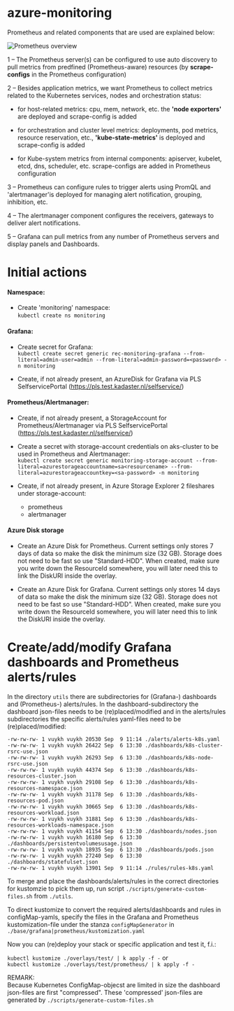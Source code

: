 # azure-monitoring

Prometheus and related components that are used are explained below:

![Prometheus overview](/prometheus_kubernetes_diagram_overview.png)


1 – The Prometheus server(s) can be configured to use auto discovery to pull metrics from predfined (Prometheus-aware) resources (by **scrape-configs** in the Prometheus configuration)  

2 – Besides application metrics, we want Prometheus to collect metrics related to the Kubernetes services, nodes and orchestration status:  

- for host-related metrics: cpu, mem, network, etc. the **'node exporters'** are deployed and scrape-config is added

- for orchestration and cluster level metrics: deployments, pod metrics, resource reservation, etc., **'kube-state-metrics'** is deployed and scrape-config is added

- for Kube-system metrics from internal components: apiserver, kubelet, etcd, dns, scheduler, etc. scrape-configs are added in Prometheus configuration  

3 – Prometheus can configure rules to trigger alerts using PromQL and 'alertmanager'is deployed for managing alert notification, grouping, inhibition, etc.  

4 – The alertmanager component configures the receivers, gateways to deliver alert notifications.  

5 – Grafana can pull metrics from any number of Prometheus servers and display panels and Dashboards.  

# Initial actions

#### Namespace:  

- Create 'monitoring' namespace:  
    ```kubectl create ns monitoring```  
#### Grafana:  

- Create secret for Grafana:  
    ```kubectl create secret generic rec-monitoring-grafana --from-literal=admin-user=admin --from-literal=admin-password=<password> -n monitoring```

- Create, if not already present, an AzureDisk for Grafana via PLS SelfservicePortal (https://pls.test.kadaster.nl/selfservice/)  

#### Prometheus/Alertmanager:  

- Create, if not already present, a StorageAccount for Prometheus/Alertmanager via PLS SelfservicePortal (https://pls.test.kadaster.nl/selfservice/)  
 
- Create a secret with storage-account credentials on aks-cluster to be used in Prometheus and Alertmanager:  
        ```kubectl create secret generic monitoring-storage-account --from-literal=azurestorageaccountname=sa<resourcename> --from-literal=azurestorageaccountkey=<sa-password> -n monitoring```

- Create, if not already present, in Azure Storage Explorer 2 fileshares under storage-account:
    - prometheus  
    - alertmanager

#### Azure Disk storage

- Create an Azure Disk for Prometheus. Current settings only stores 7 days of data so make the disk the minimum size (32 GB). Storage does not need to be fast so use "Standard-HDD".
  When created, make sure you write down the ResourceId somewhere, you will later need this to link the DiskURI inside the overlay.

- Create an Azure Disk for Grafana. Current settings only stores 14 days of data so make the disk the minimum size (32 GB). Storage does not need to be fast so use "Standard-HDD".
  When created, make sure you write down the ResourceId somewhere, you will later need this to link the DiskURI inside the overlay.

# Create/add/modify Grafana dashboards and Prometheus alerts/rules

In the directory ```utils``` there are subdirectories for (Grafana-) dashboards and (Prometheus-) alerts/rules.  In the dashboard-subdirectory the dashboard json-files needs to be (re)placed/modified and in the alerts/rules subdirectories the specific alerts/rules yaml-files need to be (re)placed/modified:  
```
-rw-rw-rw- 1 vuykh vuykh 20530 Sep  9 11:14 ./alerts/alerts-k8s.yaml
-rw-rw-rw- 1 vuykh vuykh 26422 Sep  6 13:30 ./dashboards/k8s-cluster-rsrc-use.json
-rw-rw-rw- 1 vuykh vuykh 26293 Sep  6 13:30 ./dashboards/k8s-node-rsrc-use.json
-rw-rw-rw- 1 vuykh vuykh 44374 Sep  6 13:30 ./dashboards/k8s-resources-cluster.json
-rw-rw-rw- 1 vuykh vuykh 29108 Sep  6 13:30 ./dashboards/k8s-resources-namespace.json
-rw-rw-rw- 1 vuykh vuykh 31178 Sep  6 13:30 ./dashboards/k8s-resources-pod.json
-rw-rw-rw- 1 vuykh vuykh 30665 Sep  6 13:30 ./dashboards/k8s-resources-workload.json
-rw-rw-rw- 1 vuykh vuykh 31881 Sep  6 13:30 ./dashboards/k8s-resources-workloads-namespace.json
-rw-rw-rw- 1 vuykh vuykh 41154 Sep  6 13:30 ./dashboards/nodes.json
-rw-rw-rw- 1 vuykh vuykh 16180 Sep  6 13:30 ./dashboards/persistentvolumesusage.json
-rw-rw-rw- 1 vuykh vuykh 18935 Sep  6 13:30 ./dashboards/pods.json
-rw-rw-rw- 1 vuykh vuykh 27240 Sep  6 13:30 ./dashboards/statefulset.json
-rw-rw-rw- 1 vuykh vuykh 13901 Sep  9 11:14 ./rules/rules-k8s.yaml  
```  

To merge and place the dashboards/alerts/rules in the correct directories for kustomzie to pick them up, run script ```./scripts/generate-custom-files.sh```  from ```./utils```.


To direct kustomize to convert the required alerts/dashboards and rules in configMap-yamls, specify the files in the Grafana and Prometheus kustomization-file under the stanza ```configMapGenerator```  in ```./base/grafana|prometheus/kustomization.yaml```

Now you can (re)deploy your stack or specific application and test it, f.i.:  

```kubectl kustomize ./overlays/test/ | k apply -f -```   or  
```kubectl kustomize ./overlays/test/prometheus/ | k apply -f - ```   

REMARK:  
Because Kubernetes ConfigMap-objecst are limited in size the dashboard json-files are first "compressed". These 'compressed' json-files are generated by ```./scripts/generate-custom-files.sh```  

